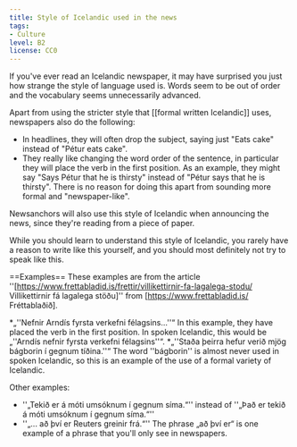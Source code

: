```yaml
---
title: Style of Icelandic used in the news
tags:
- Culture
level: B2
license: CC0
---
```


<div class="book">
If you've ever read an Icelandic newspaper, it may have surprised you just how strange the style of language used is. Words seem to be out of order and the vocabulary seems unnecessarily advanced.

Apart from using the stricter style that [[formal written Icelandic]] uses, newspapers also do the following:

* In headlines, they will often drop the subject, saying just "Eats cake" instead of "Pétur eats cake".
* They really like changing the word order of the sentence, in particular they will place the verb in the first position. As an example, they might say "Says Pétur that he is thirsty" instead of "Pétur says that he is thirsty". There is no reason for doing this apart from sounding more formal and "newspaper-like".

Newsanchors will also use this style of Icelandic when announcing the news, since they're reading from a piece of paper.

While you should learn to understand this style of Icelandic, you rarely have a reason to write like this yourself, and you should most definitely not try to speak like this.

==Examples==
These examples are from the article ''[https://www.frettabladid.is/frettir/villikettirnir-fa-lagalega-stodu/ Villikettirnir fá lagalega stöðu]'' from [https://www.frettabladid.is/ Fréttablaðið].

*„''Nefnir Arndís fyrsta verkefni félagsins...''“ In this example, they have placed the verb in the first position. In spoken Icelandic, this would be „''Arndís nefnir fyrsta verkefni félagsins''“.
*„''Staða þeirra hefur verið mjög bágborin í gegnum tíðina.''“ The word ''bágborin'' is almost never used in spoken Icelandic, so this is an example of the use of a formal variety of Icelandic.

Other examples:

* ''„Tekið er á móti umsóknum í gegnum síma.“'' instead of ''„Það er tekið á móti umsóknum í gegnum síma.“''
* ''„... að því er Reuters greinir frá.“'' The phrase „að því er“ is one example of a phrase that you'll only see in newspapers.

</div>